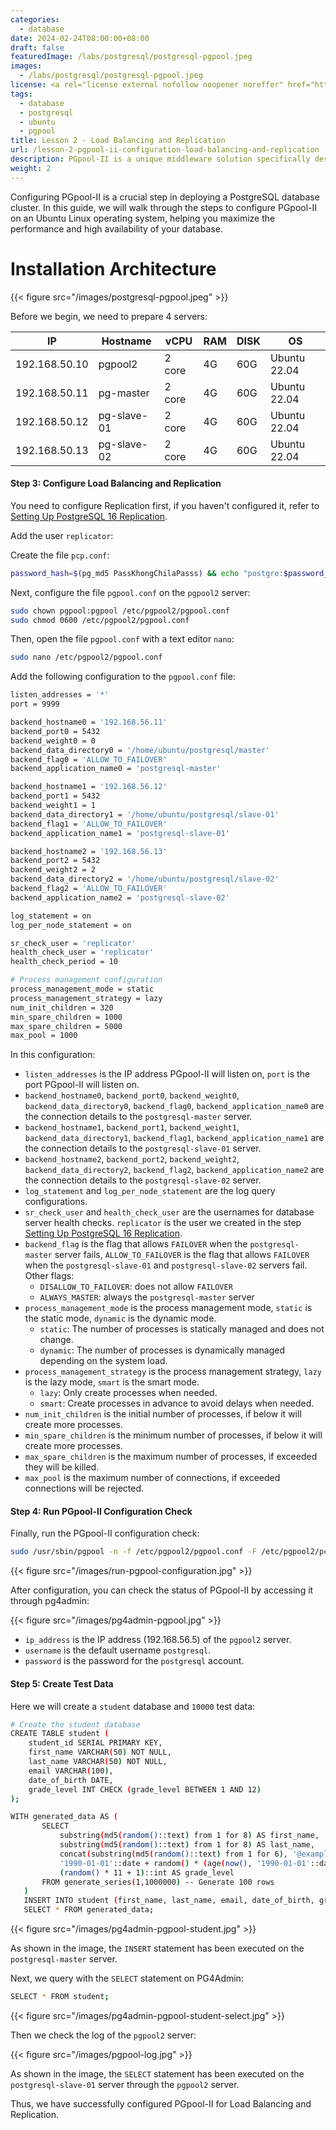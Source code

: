 ```yaml
---
categories:
  - database
date: 2024-02-24T08:00:00+08:00
draft: false
featuredImage: /labs/postgresql/postgresql-pgpool.jpeg
images:
  - /labs/postgresql/postgresql-pgpool.jpeg
license: <a rel="license external nofollow noopener noreffer" href="https://creativecommons.org/licenses/by-nc/4.0/" target="_blank">CC BY-NC 4.0</a>
tags:
  - database
  - postgresql
  - ubuntu
  - pgpool
title: Lesson 2 - Load Balancing and Replication
url: /lesson-2-pgpool-ii-configuration-load-balancing-and-replication
description: PGpool-II is a unique middleware solution specifically designed to optimize and enhance the capabilities of the PostgreSQL database management system. It offers various benefits such as connection optimization, load distribution, and data replication, making PGpool-II an indispensable tool in managing PostgreSQL deployments. In this detailed guide, we will walk through the steps to install and configure PGpool-II on an Ubuntu Linux operating system, helping you maximize the performance and high availability of your database.
weight: 2
---
```


Configuring PGpool-II is a crucial step in deploying a PostgreSQL database cluster. In this guide, we will walk through the steps to configure PGpool-II on an Ubuntu Linux operating system, helping you maximize the performance and high availability of your database.

# Installation Architecture

{{< figure src="/images/postgresql-pgpool.jpeg" >}}

Before we begin, we need to prepare 4 servers:

| IP            | Hostname     | vCPU   | RAM | DISK | OS           |
| ------------- | -------------| ------ | --- | ---- | ------------ |
| 192.168.50.10 | pgpool2      | 2 core | 4G  | 60G  | Ubuntu 22.04 |
| 192.168.50.11 | pg-master    | 2 core | 4G  | 60G  | Ubuntu 22.04 |
| 192.168.50.12 | pg-slave-01  | 2 core | 4G  | 60G  | Ubuntu 22.04 |
| 192.168.50.13 | pg-slave-02  | 2 core | 4G  | 60G  | Ubuntu 22.04 |

#### Step 3: Configure Load Balancing and Replication

You need to configure Replication first, if you haven't configured it, refer to [Setting Up PostgreSQL 16 Replication](/setup-postgresql-replication-step-by-step-guide).

Add the user `replicator`:

Create the file `pcp.conf`:

```bash
password_hash=$(pg_md5 PassKhongChilaPasss) && echo "postgre:$password_hash" >> /etc/pgpool2/pcp.conf
```

Next, configure the file `pgpool.conf` on the `pgpool2` server:

```bash
sudo chown pgpool:pgpool /etc/pgpool2/pgpool.conf
sudo chmod 0600 /etc/pgpool2/pgpool.conf
```

Then, open the file `pgpool.conf` with a text editor `nano`:

```bash
sudo nano /etc/pgpool2/pgpool.conf
```

Add the following configuration to the `pgpool.conf` file:

```bash
listen_addresses = '*' 
port = 9999 

backend_hostname0 = '192.168.56.11'
backend_port0 = 5432
backend_weight0 = 0
backend_data_directory0 = '/home/ubuntu/postgresql/master'
backend_flag0 = 'ALLOW_TO_FAILOVER'
backend_application_name0 = 'postgresql-master'

backend_hostname1 = '192.168.56.12'
backend_port1 = 5432
backend_weight1 = 1
backend_data_directory1 = '/home/ubuntu/postgresql/slave-01'
backend_flag1 = 'ALLOW_TO_FAILOVER'
backend_application_name1 = 'postgresql-slave-01'

backend_hostname2 = '192.168.56.13'
backend_port2 = 5432
backend_weight2 = 2
backend_data_directory2 = '/home/ubuntu/postgresql/slave-02'
backend_flag2 = 'ALLOW_TO_FAILOVER'
backend_application_name2 = 'postgresql-slave-02'

log_statement = on
log_per_node_statement = on

sr_check_user = 'replicator'
health_check_user = 'replicator'
health_check_period = 10

# Process management configuration
process_management_mode = static
process_management_strategy = lazy
num_init_children = 320
min_spare_children = 1000
max_spare_children = 5000
max_pool = 1000
```

In this configuration:
- `listen_addresses` is the IP address PGpool-II will listen on, `port` is the port PGpool-II will listen on.
- `backend_hostname0`, `backend_port0`, `backend_weight0`, `backend_data_directory0`, `backend_flag0`, `backend_application_name0` are the connection details to the `postgresql-master` server.
- `backend_hostname1`, `backend_port1`, `backend_weight1`, `backend_data_directory1`, `backend_flag1`, `backend_application_name1` are the connection details to the `postgresql-slave-01` server.
- `backend_hostname2`, `backend_port2`, `backend_weight2`, `backend_data_directory2`, `backend_flag2`, `backend_application_name2` are the connection details to the `postgresql-slave-02` server.
- `log_statement` and `log_per_node_statement` are the log query configurations.
- `sr_check_user` and `health_check_user` are the usernames for database server health checks. `replicator` is the user we created in the step [Setting Up PostgreSQL 16 Replication](/setup-postgresql-replication-step-by-step-guide).
- `backend_flag` is the flag that allows `FAILOVER` when the `postgresql-master` server fails, `ALLOW_TO_FAILOVER` is the flag that allows `FAILOVER` when the `postgresql-slave-01` and `postgresql-slave-02` servers fail. Other flags:
  - `DISALLOW_TO_FAILOVER`: does not allow `FAILOVER`
  - `ALWAYS_MASTER`: always the `postgresql-master` server
- `process_management_mode` is the process management mode, `static` is the static mode, `dynamic` is the dynamic mode.
  - `static`: The number of processes is statically managed and does not change.
  - `dynamic`: The number of processes is dynamically managed depending on the system load.
- `process_management_strategy` is the process management strategy, `lazy` is the lazy mode, `smart` is the smart mode.
  - `lazy`: Only create processes when needed.
  - `smart`: Create processes in advance to avoid delays when needed.
- `num_init_children` is the initial number of processes, if below it will create more processes.
- `min_spare_children` is the minimum number of processes, if below it will create more processes.
- `max_spare_children` is the maximum number of processes, if exceeded they will be killed.
- `max_pool` is the maximum number of connections, if exceeded connections will be rejected.

#### Step 4: Run PGpool-II Configuration Check

Finally, run the PGpool-II configuration check:

```bash
sudo /usr/sbin/pgpool -n -f /etc/pgpool2/pgpool.conf -F /etc/pgpool2/pcp.conf
```

{{< figure src="/images/run-pgpool-configuration.jpg" >}}

After configuration, you can check the status of PGpool-II by accessing it through pg4admin:

{{< figure src="/images/pg4admin-pgpool.jpg" >}}

- `ip_address` is the IP address (192.168.56.5) of the `pgpool2` server.
- `username` is the default username `postgresql`.
- `password` is the password for the `postgresql` account.

#### Step 5: Create Test Data

Here we will create a `student` database and `10000` test data:

```bash
# Create the student database
CREATE TABLE student (
    student_id SERIAL PRIMARY KEY,
    first_name VARCHAR(50) NOT NULL,
    last_name VARCHAR(50) NOT NULL,
    email VARCHAR(100),
    date_of_birth DATE,
    grade_level INT CHECK (grade_level BETWEEN 1 AND 12)
);

WITH generated_data AS (
       SELECT 
           substring(md5(random()::text) from 1 for 8) AS first_name,
           substring(md5(random()::text) from 1 for 8) AS last_name,
           concat(substring(md5(random()::text) from 1 for 6), '@example.com') AS email,
           '1990-01-01'::date + random() * (age(now(), '1990-01-01'::date)) AS date_of_birth,
           (random() * 11 + 1)::int AS grade_level
       FROM generate_series(1,1000000) -- Generate 100 rows
   )
   INSERT INTO student (first_name, last_name, email, date_of_birth, grade_level)
   SELECT * FROM generated_data; 
```

{{< figure src="/images/pg4admin-pgpool-student.jpg" >}}

As shown in the image, the `INSERT` statement has been executed on the `postgresql-master` server.

Next, we query with the `SELECT` statement on PG4Admin:

```bash
SELECT * FROM student;
```

{{< figure src="/images/pg4admin-pgpool-student-select.jpg" >}}

Then we check the log of the `pgpool2` server:

{{< figure src="/images/pgpool-log.jpg" >}}

As shown in the image, the `SELECT` statement has been executed on the `postgresql-slave-01` server through the `pgpool2` server.

Thus, we have successfully configured PGpool-II for Load Balancing and Replication.
